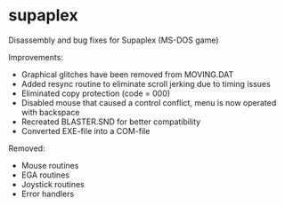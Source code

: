 # supaplex
Disassembly and bug fixes for Supaplex (MS-DOS game)

Improvements:
- Graphical glitches have been removed from MOVING.DAT
- Added resync routine to eliminate scroll jerking due to timing issues
- Eliminated copy protection (code = 000)
- Disabled mouse that caused a control conflict, menu is now operated with backspace
- Recreated BLASTER.SND for better compatibility
- Converted EXE-file into a COM-file

Removed:
- Mouse routines
- EGA routines
- Joystick routines
- Error handlers
